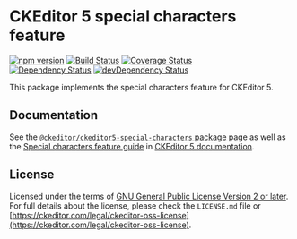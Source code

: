 CKEditor 5 special characters feature
===========================

[![npm version](https://badge.fury.io/js/%40ckeditor%2Fckeditor5-special-characters.svg)](https://www.npmjs.com/package/@ckeditor/ckeditor5-special-characters)
[![Build Status](https://travis-ci.org/ckeditor/ckeditor5-special-characters.svg?branch=master)](https://travis-ci.org/ckeditor/ckeditor5-special-characters)
[![Coverage Status](https://coveralls.io/repos/github/ckeditor/ckeditor5-special-characters/badge.svg?branch=master)](https://coveralls.io/github/ckeditor/ckeditor5-special-characters?branch=master)
<br>
[![Dependency Status](https://david-dm.org/ckeditor/ckeditor5-special-characters/status.svg)](https://david-dm.org/ckeditor/ckeditor5-special-characters)
[![devDependency Status](https://david-dm.org/ckeditor/ckeditor5-special-characters/dev-status.svg)](https://david-dm.org/ckeditor/ckeditor5-special-characters?type=dev)

This package implements the special characters feature for CKEditor 5.

## Documentation

See the [`@ckeditor/ckeditor5-special-characters` package](https://ckeditor.com/docs/ckeditor5/latest/api/special-characters.html) page as well as the [Special characters feature guide](https://ckeditor.com/docs/ckeditor5/latest/features/special-characters.html) in [CKEditor 5 documentation](https://ckeditor.com/docs/ckeditor5/latest/).

## License

Licensed under the terms of [GNU General Public License Version 2 or later](http://www.gnu.org/licenses/gpl.html). For full details about the license, please check the `LICENSE.md` file or [https://ckeditor.com/legal/ckeditor-oss-license](https://ckeditor.com/legal/ckeditor-oss-license).

